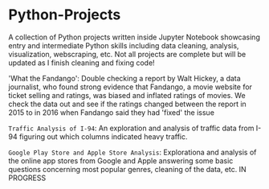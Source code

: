 # Python-Projects
A collection of Python projects written inside Jupyter Notebook showcasing entry and intermediate Python skills including data cleaning, analysis, visualization, webscraping, etc. Not all projects are complete but will be updated as I finish cleaning and fixing code!


'What the Fandango': Double checking a report by Walt Hickey, a data journalist, who found strong evidence that Fandango, a movie website for ticket selling and ratings, was biased and inflated ratings of movies. We check the data out and see if the ratings changed between the report in 2015 to in 2016 when Fandango said they had 'fixed' the issue

`Traffic Analysis of I-94`: An exploration and analysis of traffic data from I-94 figuring out which columns indicated heavy traffic.

`Google Play Store and Apple Store Analysis`: Explorationa and analysis of the online app stores from Google and Apple answering some basic questions concerning most popular genres, cleaning of the data, etc. IN PROGRESS
